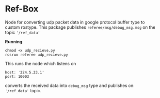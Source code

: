 # Ref-Box
Node for converting udp packet data in google protocol buffer type to custom rostype. 
This package publishes <code>referee/msg/debug_msg.msg</code> on the topic <code>'/ref_data'</code>

**Running**
```
chmod +x udp_recieve.py
rosrun referee udp_recieve.py
```
This runs the node which listens on 
```
host: '224.5.23.1'
port: 10003
```
converts the received data into <code>debug_msg</code> type and publishes on <code>'/ref_data'</code> topic.